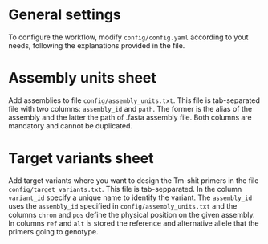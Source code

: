 # General settings

To configure the workflow, modify `config/config.yaml` according to yout needs, following the explanations provided in the file.

# Assembly units sheet

Add assemblies to file `config/assembly_units.txt`. This file is tab-separated file with two columns: `assembly_id` and `path`. The former is the alias of the assembly and the latter the path of .fasta assembly file. Both columns are mandatory and cannot be duplicated. 


# Target variants sheet

Add target variants where you want to design the Tm-shit primers in the file `config/target_variants.txt`. This file is tab-sepparated. In the column `variant_id` specify a unique name to identify the variant. The `assembly_id` uses the `assembly_id` specified in `config/assembly_units.txt` and the columns `chrom` and `pos` define the physical position on the given assembly. In columns `ref` and `alt` is stored the reference and alternative allele that the primers going to genotype.